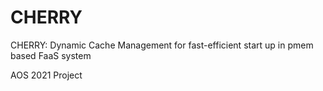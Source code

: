 # CHERRY
CHERRY: Dynamic Cache Management for fast-efficient start up in pmem based FaaS system

AOS 2021 Project
